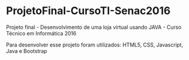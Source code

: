 # ProjetoFinal-CursoTI-Senac2016
Projeto final - Desenvolvimento de uma loja virtual usando JAVA - Curso Técnico em Informática 2016

Para desenvolver esse projeto foram utilizados: HTML5, CSS, Javascript, Java e Bootstrap



